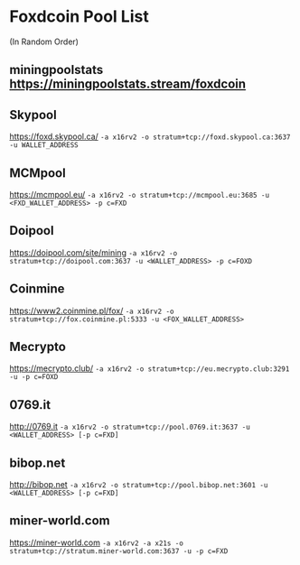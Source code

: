# Foxdcoin Pool List
(In Random Order)

## miningpoolstats https://miningpoolstats.stream/foxdcoin

## Skypool
https://foxd.skypool.ca/ 
`-a x16rv2 -o stratum+tcp://foxd.skypool.ca:3637 -u WALLET_ADDRESS `


## MCMpool
https://mcmpool.eu/
`-a x16rv2 -o stratum+tcp://mcmpool.eu:3685 -u <FXD_WALLET_ADDRESS> -p c=FXD`


## Doipool
https://doipool.com/site/mining 
`-a x16rv2 -o stratum+tcp://doipool.com:3637 -u <WALLET_ADDRESS> -p c=FOXD`


## Coinmine
https://www2.coinmine.pl/fox/
`-a x16rv2 -o stratum+tcp://fox.coinmine.pl:5333 -u <FOX_WALLET_ADDRESS>`


## Mecrypto
https://mecrypto.club/
`-a x16rv2 -o stratum+tcp://eu.mecrypto.club:3291 -u -p c=FOXD`


## 0769.it
http://0769.it
`-a x16rv2 -o stratum+tcp://pool.0769.it:3637 -u <WALLET_ADDRESS> [-p c=FXD]`


## bibop.net
http://bibop.net
`-a x16rv2 -o stratum+tcp://pool.bibop.net:3601 -u <WALLET_ADDRESS> [-p c=FXD]`


## miner-world.com
https://miner-world.com
`-a x16rv2 -a x21s -o stratum+tcp://stratum.miner-world.com:3637 -u -p c=FXD`
